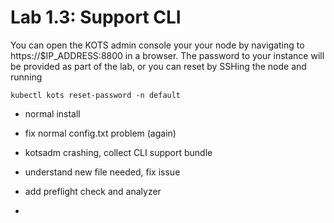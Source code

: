 Lab 1.3: Support CLI
=========================================

You can open the KOTS admin console your your node by navigating to https://$IP_ADDRESS:8800 in a browser. The password to your instance will be provided as part of the lab, or you can reset by SSHing the node and running

```shell
kubectl kots reset-password -n default
```

- normal install
- fix normal config.txt problem (again)
- kotsadm crashing, collect CLI support bundle 
- understand new file needed, fix issue
- add preflight check and analyzer  
  
- 













